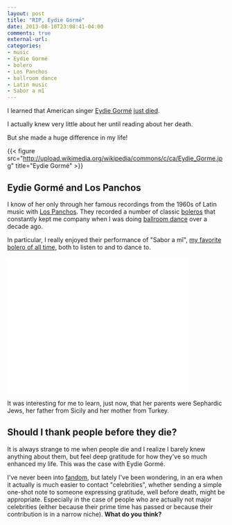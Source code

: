 ```yaml
---
layout: post
title: "RIP, Eydie Gormé"
date: 2013-08-10T23:08:41-04:00
comments: true
external-url: 
categories:
- music
- Eydie Gormé
- bolero
- Los Panchos
- ballroom dance
- Latin music
- Sabor a mî
---
```

I learned that American singer [Eydie Gormé](http://en.wikipedia.org/wiki/Eydie_Gorm%C3%A9) [just died](http://www.npr.org/blogs/thetwo-way/2013/08/10/210927460/reports-singer-eydie-gorme-dies-at-84).

I actually knew very little about her until reading about her death.

But she made a huge difference in my life!

{{< figure src="http://upload.wikimedia.org/wikipedia/commons/c/ca/Eydie_Gorme.jpg" title="Eydie Gormé" >}}

<!--more-->

## Eydie Gormé and Los Panchos

I know of her only through her famous recordings from the 1960s of Latin music with [Los Panchos](http://en.wikipedia.org/wiki/Los_Panchos). They recorded a number of classic [boleros](/blog/categories/bolero/) that constantly kept me company when I was doing [ballroom dance](/blog/categories/ballroom-dance/) over a decade ago.

In particular, I really enjoyed their performance of "Sabor a mî", [my favorite bolero of all time](/blog/2012/11/17/a-childhood-dream-come-true-i-am-now-finally-singing-for-real/), both to listen to and to dance to.

<iframe width="420" height="315" src="//www.youtube.com/embed/0Uz6ZDJjXvE" frameborder="0" allowfullscreen></iframe>

It was interesting for me to learn, just now, that her parents were Sephardic Jews, her father from Sicily and her mother from Turkey.

## Should I thank people before they die?

It is always strange to me when people die and I realize I barely knew anything about them, but feel deep gratitude for how they've so much enhanced my life. This was the case with Eydie Gormé.

I've never been into [fandom](http://en.wikipedia.org/wiki/Fandom), but lately I've been wondering, in an era when it actually is much easier to contact "celebrities", whether sending a simple one-shot note to someone expressing gratitude, well before death, might be appropriate. Especially in the case of people who are actually not major celebrities (either because their prime time has passed or because their contribution is in a narrow niche). **What do you think?**
